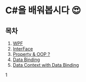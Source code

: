 # C#을 배워봅시다 &#128525;

목차
---
1. [WPF](./)
1. [InterFace](./interface.md)
1. [Property & OOP ?](./property.md)
2. [Data Binding](./)
3. [Data Context with Data Binding](./)


1
